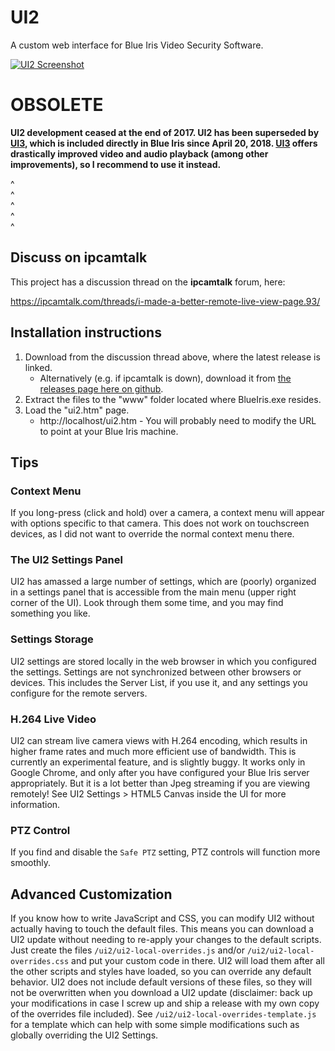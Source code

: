 # UI2
A custom web interface for Blue Iris Video Security Software.

[![UI2 Screenshot](http://i.imgur.com/5Cszd3ym.png "UI2 Screenshot")](http://i.imgur.com/5Cszd3y.png)

# OBSOLETE

**UI2 development ceased at the end of 2017.  UI2 has been superseded by [UI3](https://github.com/bp2008/ui3), which is included directly in Blue Iris since April 20, 2018.  [UI3](https://github.com/bp2008/ui3) offers drastically improved video and audio playback (among other improvements), so I recommend to use it instead.**

^  
^  
^  
^  
^  

## Discuss on ipcamtalk
This project has a discussion thread on the **ipcamtalk** forum, here:

https://ipcamtalk.com/threads/i-made-a-better-remote-live-view-page.93/


## Installation instructions

1. Download from the discussion thread above, where the latest release is linked.
   * Alternatively (e.g. if ipcamtalk is down), download it from [the releases page here on github](https://github.com/bp2008/ui2/releases).
2. Extract the files to the "www" folder located where BlueIris.exe resides.
3. Load the "ui2.htm" page.
   * http://localhost/ui2.htm - You will probably need to modify the URL to point at your Blue Iris machine.
   
   
## Tips
### Context Menu
If you long-press (click and hold) over a camera, a context menu will appear with options specific to that camera. This does not work on touchscreen devices, as I did not want to override the normal context menu there.

### The UI2 Settings Panel
UI2 has amassed a large number of settings, which are (poorly) organized in a settings panel that is accessible from the main menu (upper right corner of the UI).  Look through them some time, and you may find something you like.

### Settings Storage
UI2 settings are stored locally in the web browser in which you configured the settings.  Settings are not synchronized between other browsers or devices.  This includes the Server List, if you use it, and any settings you configure for the remote servers.

### H.264 Live Video
UI2 can stream live camera views with H.264 encoding, which results in higher frame rates and much more efficient use of bandwidth.  This is currently an experimental feature, and is slightly buggy.  It works only in Google Chrome, and only after you have configured your Blue Iris server appropriately.  But it is a lot better than Jpeg streaming if you are viewing remotely!  See UI2 Settings > HTML5 Canvas inside the UI for more information.

### PTZ Control
If you find and disable the `Safe PTZ` setting, PTZ controls will function more smoothly.

## Advanced Customization
If you know how to write JavaScript and CSS, you can modify UI2 without actually having to touch the default files.  This means you can download a UI2 update without needing to re-apply your changes to the default scripts.  Just create the files `/ui2/ui2-local-overrides.js` and/or `/ui2/ui2-local-overrides.css` and put your custom code in there.  UI2 will load them after all the other scripts and styles have loaded, so you can override any default behavior.  UI2 does not include default versions of these files, so they will not be overwritten when you download a UI2 update (disclaimer: back up your modifications in case I screw up and ship a release with my own copy of the overrides file included).  See `/ui2/ui2-local-overrides-template.js` for a template which can help with some simple modifications such as globally overriding the UI2 Settings.
